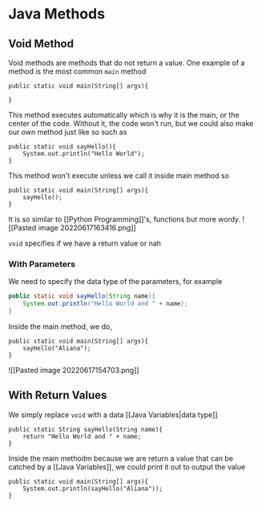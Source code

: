 # Java Methods

## Void Method
Void methods are methods that do not return a value. 
One example of a method is the most common `main` method
```
public static void main(String[] args){

}
```

This method executes automatically which is why it is the main, or the center of the code. Without it, the code won't run, but we could also make our own method just like so such as

```
public static void sayHello(){
	System.out.println("Hello World");
}
```

This method won't execute unless we call it inside main method so
```
public static void main(String[] args){
	sayHello();
}
```

It is so similar to [[Python Programming]]'s, functions but more wordy. 
![[Pasted image 20220617163416.png]]

`void` specifies if we have a return value or nah

### With Parameters
We need to specify the data type of the parameters, for example
```java
public static void sayHello(String name){
	System.out.println("Hello World and " + name);
}
```

Inside the main method, we do,
```
public static void main(String[] args){
	sayHello("Aliana");
}
```

![[Pasted image 20220617154703.png]]

## With Return Values

We simply replace `void` with a data [[Java Variables|data type]] 
```
public static String sayHello(String name){
	return "Hello World and " + name;
}
```

Inside the main methodm because we are return a value that can be catched by a [[Java Variables]], we could print it out to output the value
```
public static void main(String[] args){
	System.out.println(sayHello("Aliana"));
}
```

